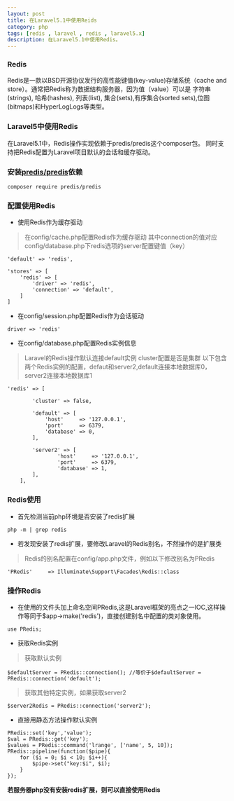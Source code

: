 ```yaml
---
layout: post
title: 在Laravel5.1中使用Reids
category: php
tags: [redis , laravel , redis , laravel5.x]
description: 在Laravel5.1中使用Redis。
---
```


### Redis
Redis是一款以BSD开源协议发行的高性能键值(key-value)存储系统（cache and store）。通常把Redis称为数据结构服务器，因为值（value）可以是 字符串(strings), 哈希(hashes), 列表(list), 集合(sets),有序集合(sorted sets),位图(bitmaps)和HyperLogLogs等类型。

### Laravel5中使用Redis
在Laravel5.1中，Redis操作实现依赖于predis/predis这个composer包。
同时支持把Redis配置为Laravel项目默认的会话和缓存驱动。


### 安装[predis/predis][1]依赖

```
composer require predis/predis
```

### 配置使用Redis

- 使用Redis作为缓存驱动

> 在config/cache.php配置Redis作为缓存驱动
> 其中connection的值对应config/database.php下redis选项的server配置键值（key）

```
'default' => 'redis',

'stores' => [
    'redis' => [
        'driver' => 'redis',
        'connection' => 'default',
    ]
]
```

- 在config/session.php配置Redis作为会话驱动

```
driver => 'redis'
```

- 在config/database.php配置Redis实例信息

> Laravel的Redis操作默认连接default实例
> cluster配置是否是集群
> 以下包含两个Redis实例的配置，defaut和server2,default连接本地数据库0，server2连接本地数据库1

```
'redis' => [

        'cluster' => false,

        'default' => [
            'host'     => '127.0.0.1',
            'port'     => 6379,
            'database' => 0,
        ],

    	'server2' => [
    			'host'     => '127.0.0.1',
    			'port'     => 6379,
    			'database' => 1,
    	],    	
    ],
```

### Redis使用

- 首先检测当前php环境是否安装了redis扩展

```
php -m | grep redis
```

- 若发现安装了redis扩展，要修改Laravel的Redis别名，不然操作的是扩展类

> Redis的别名配置在config/app.php文件，例如以下修改别名为PRedis

```
'PRedis'     => Illuminate\Support\Facades\Redis::class
```

### 操作Redis

- 在使用的文件头加上命名空间PRedis,这是Laravel框架的亮点之一IOC,这样操作等同于$app->make('redis')，直接创建别名中配置的类对象使用。

```
use PRedis;
```

- 获取Redis实例

> 获取默认实例

```
$defaultServer = PRedis::connection(); //等价于$defaultServer = PRedis::connection('default');
```

> 获取其他特定实例，如果获取server2

```
$server2Redis = PRedis::connection('server2');
```

- 直接用静态方法操作默认实例

```
PRedis::set('key','value');
$val = PRedis::get('key');
$values = PRedis::command('lrange', ['name', 5, 10]);
PRedis::pipeline(function($pipe){
    for ($i = 0; $i < 10; $i++){
        $pipe->set("key:$i", $i);
    }
});
```

**若服务器php没有安装redis扩展，则可以直接使用Redis**


  [1]: https://github.com/nrk/predis